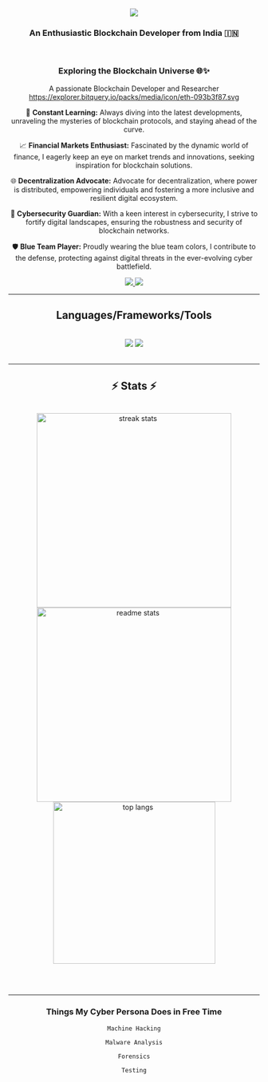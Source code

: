 <h1 align="center">
    <img src="https://readme-typing-svg.herokuapp.com/?font=Righteous&size=39&center=true&vCenter=true&width=500&height=70&duration=3000&lines=Hi+There!+😜;+I'm+Sanjeev+Varma!;" />
</h1>

<h3 align="center"> An Enthusiastic Blockchain Developer from India 🇮🇳 </h3>

<br/>

<!-- about me -->

<div align="center">

### Exploring the Blockchain Universe 🌐✨
  A passionate Blockchain Developer and Researcher https://explorer.bitquery.io/packs/media/icon/eth-093b3f87.svg

🌱 **Constant Learning:**
   Always diving into the latest developments, unraveling the mysteries of blockchain protocols, and staying ahead of the curve.

📈 **Financial Markets Enthusiast:**
   Fascinated by the dynamic world of finance, I eagerly keep an eye on market trends and innovations, seeking inspiration for blockchain solutions.

🌐 **Decentralization Advocate:**
   Advocate for decentralization, where power is distributed, empowering individuals and fostering a more inclusive and resilient digital ecosystem.

🔐 **Cybersecurity Guardian:**
   With a keen interest in cybersecurity, I strive to fortify digital landscapes, ensuring the robustness and security of blockchain networks.

🛡️ **Blue Team Player:**
   Proudly wearing the blue team colors, I contribute to the defense, protecting against digital threats in the ever-evolving cyber battlefield.

</div>


<!-- Connect with me -->

<div align="center"> 
  <a href="mailto:sanjeevvarmacode@gmail.com">
    <img src="https://img.shields.io/badge/Gmail-333333?style=for-the-badge&logo=gmail&logoColor=red" />
  </a>
  
  <a href="https://linkedin.com/in/sanjeev-varmabionicimposter/" target="_blank">
    <img src="https://img.shields.io/badge/LinkedIn-0077B5?style=for-the-badge&logo=linkedin&logoColor=white" target="_blank" />
  </a>
</div>

<hr/>

<!--languages frameworks and tools-->

<h2 align="center"> Languages/Frameworks/Tools </h2>

<br/>

<div align="center">
  <img src="https://skillicons.dev/icons?i=cpp,solidity,py,django" />
  <img src="https://skillicons.dev/icons?i=dart,flutter,java,js,rust,git" />
  <br>
</div>

<br/>
<hr/>

<!-- Stats -->

<h2 align="center"> ⚡ Stats ⚡ </h2>

<br>

<div align=center>

  <img width=390 src="https://github-readme-streak-stats-Sanjeevvarmabetter.vercel.app/?user=salesp07&count_private=true&theme=react&border_radius=10" alt="streak stats"/>
  
  <img width=390 src="https://github-readme-stats-Sanjeevvarmabetter.vercel.app/api?username=salesp07&count_private=true&show_icons=true&theme=react&rank_icon=github&border_radius=10" alt="readme stats" />
  
  <br/>

  <img width=325 align="center" src="https://github-readme-stats-Sanjeevvarmabetter.vercel.app/api/top-langs/?username=salesp07&hide=HTML&langs_count=8&layout=compact&theme=react&border_radius=10&size_weight=0.5&count_weight=0.5&exclude_repo=github-readme-stats" alt="top langs" />

</div>

<br/><br/>

<hr/>

<h3 align="center"> Things My Cyber Persona Does in Free Time </h3>

<div align="center">
    
    Machine Hacking

    Malware Analysis

    Forensics

    Testing

</div>

<br/>
